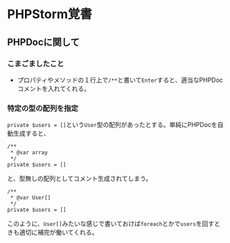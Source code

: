 # PHPStorm覚書

## PHPDocに関して

### こまごましたこと

+ プロパティやメソッドの１行上で`/**`と書いて`Enter`すると、適当なPHPDocコメントを入れてくれる。

### 特定の型の配列を指定

`private $users = []`という`User`型の配列があったとする。単純にPHPDocを自動生成すると、

```
/**
 * @var array
 */
private $users = []
```

と、型無しの配列としてコメント生成されてしまう。

```
/**
 * @var User[]
 */
private $users = []
```

このように、`User[]`みたいな感じで書いておけば`foreach`とかで`users`を回すときも適切に補完が働いてくれる。
